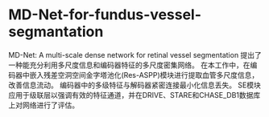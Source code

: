 # MD-Net-for-fundus-vessel-segmantation
MD-Net: A multi-scale dense network for retinal vessel segmentation
提出了一种能充分利用多尺度信息和编码器特征的多尺度密集网络。
在本工作中，在编码器中嵌入残差空洞空间金字塔池化(Res-ASPP)模块进行提取血管多尺度信息，改善信息流动。
编码器中的多级特征与解码器紧密连接最小化信息丢失。
SE模块应用于级联层以强调有效的特征通道，并在DRIVE、STARE和CHASE_DB1数据库上对网络进行了评估。
